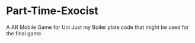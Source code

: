 # Part-Time-Exocist
A AR Mobile Game for Uni
Just my Boiler plate code that might be used for the final game

